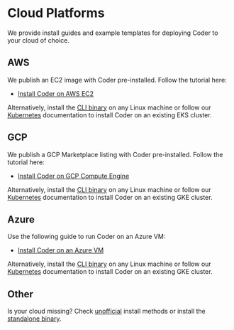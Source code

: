 # Cloud Platforms

We provide install guides and example templates for deploying Coder to your cloud of choice.

<div class="tabs">

## AWS

We publish an EC2 image with Coder pre-installed. Follow the tutorial here:

- [Install Coder on AWS EC2](./ec2.md)

Alternatively, install the [CLI binary](../cli.md) on any Linux machine or follow our [Kubernetes](../kubernetes.md) documentation to install Coder on an existing EKS cluster.

## GCP

We publish a GCP Marketplace listing with Coder pre-installed. Follow the tutorial here:

- [Install Coder on GCP Compute Engine](./compute-engine.md)

Alternatively, install the [CLI binary](../cli.md) on any Linux machine or follow our [Kubernetes](../kubernetes.md) documentation to install Coder on an existing GKE cluster.

## Azure

Use the following guide to run Coder on an Azure VM:

- [Install Coder on an Azure VM](./azure-vm.md)

Alternatively, install the [CLI binary](../cli.md) on any Linux machine or follow our [Kubernetes](../kubernetes.md) documentation to install Coder on an existing GKE cluster.

## Other

Is your cloud missing? Check [unofficial](../other/README.md) install methods or install the [standalone binary](../cli.md).

</div>
